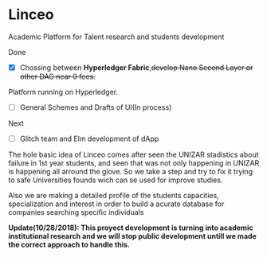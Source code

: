 # Linceo
Academic Platform for Talent research and students development

Done
- [x] Chossing between __Hyperledger Fabric__,~~develop Nano Second Layer or other DAG near 0 fees.~~

Platform running on Hyperledger.
- [ ] General Schemes and Drafts of UI(In process)

Next
- [ ] Glitch team and Elm development of dApp


  
The hole basic idea of Linceo comes after seen the UNIZAR stadistics about failure in 1st year students,
and seen that was not only happening in UNIZAR is happening all arround the glove.
So we take a step and try to fix it trying to safe Universities founds wich can se used for improve studies.

Also we are making a detailed profile of the students capacities, specialization and interest in order to
build a acurate database for companies searching specific individuals

__Update(10/28/2018): This proyect development is turning into academic institutional research and we will stop public development
untill we made the correct approach to handle this.__
